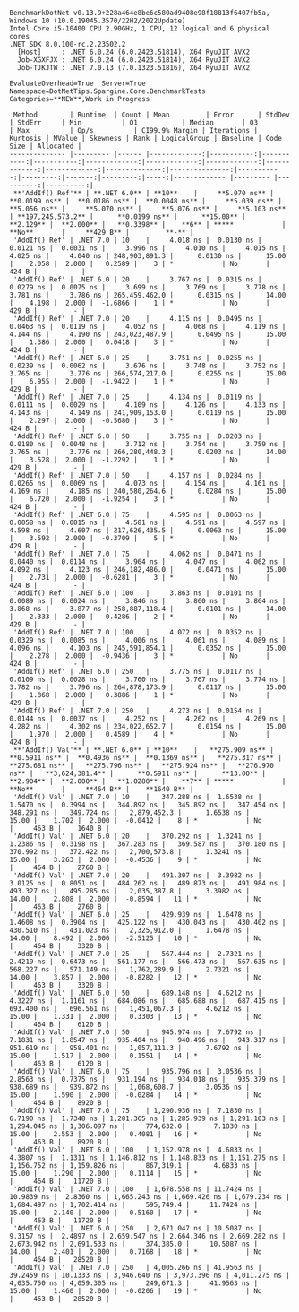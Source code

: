 
    BenchmarkDotNet v0.13.9+228a464e8be6c580ad9408e98f18813f6407fb5a, Windows 10 (10.0.19045.3570/22H2/2022Update)
    Intel Core i5-10400 CPU 2.90GHz, 1 CPU, 12 logical and 6 physical cores
    .NET SDK 8.0.100-rc.2.23502.2
      [Host]     : .NET 6.0.24 (6.0.2423.51814), X64 RyuJIT AVX2
      Job-XGXFJX : .NET 6.0.24 (6.0.2423.51814), X64 RyuJIT AVX2
      Job-TJKJTW : .NET 7.0.13 (7.0.1323.51816), X64 RyuJIT AVX2

    EvaluateOverhead=True  Server=True  Namespace=DotNetTips.Spargine.Core.BenchmarkTests  
    Categories=**NEW**,Work in Progress  

     Method        | Runtime  | Count | Mean         | Error      | StdDev     | StdErr     | Min          | Q1           | Median       | Q3           | Max          | Op/s          | CI99.9% Margin | Iterations | Kurtosis | MValue | Skewness | Rank | LogicalGroup | Baseline | Code Size | Allocated |
    -------------- |--------- |------ |-------------:|-----------:|-----------:|-----------:|-------------:|-------------:|-------------:|-------------:|-------------:|--------------:|---------------:|-----------:|---------:|-------:|---------:|-----:|------------- |--------- |----------:|----------:|
     **'AddIf() Ref'** | **.NET 6.0** | **10**    |     **5.070 ns** |  **0.0199 ns** |  **0.0186 ns** |  **0.0048 ns** |     **5.039 ns** |     **5.056 ns** |     **5.070 ns** |     **5.076 ns** |     **5.103 ns** | **197,245,573.2** |      **0.0199 ns** |      **15.00** |    **2.129** |  **2.000** |   **0.3398** |    **6** | *****            | **No**       |     **429 B** |         **-** |
     'AddIf() Ref' | .NET 7.0 | 10    |     4.018 ns |  0.0130 ns |  0.0121 ns |  0.0031 ns |     3.996 ns |     4.010 ns |     4.015 ns |     4.025 ns |     4.040 ns | 248,903,891.3 |      0.0130 ns |      15.00 |    2.058 |  2.000 |   0.2589 |    3 | *            | No       |     424 B |         - |
     'AddIf() Ref' | .NET 6.0 | 20    |     3.767 ns |  0.0315 ns |  0.0279 ns |  0.0075 ns |     3.699 ns |     3.769 ns |     3.778 ns |     3.781 ns |     3.786 ns | 265,459,462.0 |      0.0315 ns |      14.00 |    4.198 |  2.000 |  -1.6866 |    1 | *            | No       |     429 B |         - |
     'AddIf() Ref' | .NET 7.0 | 20    |     4.115 ns |  0.0495 ns |  0.0463 ns |  0.0119 ns |     4.052 ns |     4.068 ns |     4.119 ns |     4.144 ns |     4.190 ns | 243,023,487.9 |      0.0495 ns |      15.00 |    1.386 |  2.000 |   0.0418 |    3 | *            | No       |     424 B |         - |
     'AddIf() Ref' | .NET 6.0 | 25    |     3.751 ns |  0.0255 ns |  0.0239 ns |  0.0062 ns |     3.676 ns |     3.748 ns |     3.752 ns |     3.765 ns |     3.776 ns | 266,574,217.0 |      0.0255 ns |      15.00 |    6.955 |  2.000 |  -1.9422 |    1 | *            | No       |     429 B |         - |
     'AddIf() Ref' | .NET 7.0 | 25    |     4.134 ns |  0.0119 ns |  0.0111 ns |  0.0029 ns |     4.109 ns |     4.126 ns |     4.133 ns |     4.143 ns |     4.149 ns | 241,909,153.0 |      0.0119 ns |      15.00 |    2.297 |  2.000 |  -0.5680 |    3 | *            | No       |     424 B |         - |
     'AddIf() Ref' | .NET 6.0 | 50    |     3.755 ns |  0.0203 ns |  0.0180 ns |  0.0048 ns |     3.712 ns |     3.754 ns |     3.759 ns |     3.765 ns |     3.776 ns | 266,280,448.3 |      0.0203 ns |      14.00 |    3.528 |  2.000 |  -1.2292 |    1 | *            | No       |     429 B |         - |
     'AddIf() Ref' | .NET 7.0 | 50    |     4.157 ns |  0.0284 ns |  0.0265 ns |  0.0069 ns |     4.073 ns |     4.154 ns |     4.161 ns |     4.169 ns |     4.185 ns | 240,580,264.6 |      0.0284 ns |      15.00 |    6.720 |  2.000 |  -1.9254 |    3 | *            | No       |     424 B |         - |
     'AddIf() Ref' | .NET 6.0 | 75    |     4.595 ns |  0.0063 ns |  0.0058 ns |  0.0015 ns |     4.581 ns |     4.591 ns |     4.597 ns |     4.598 ns |     4.607 ns | 217,626,435.5 |      0.0063 ns |      15.00 |    3.592 |  2.000 |  -0.3709 |    5 | *            | No       |     429 B |         - |
     'AddIf() Ref' | .NET 7.0 | 75    |     4.062 ns |  0.0471 ns |  0.0440 ns |  0.0114 ns |     3.964 ns |     4.047 ns |     4.062 ns |     4.092 ns |     4.123 ns | 246,182,486.0 |      0.0471 ns |      15.00 |    2.731 |  2.000 |  -0.6281 |    3 | *            | No       |     424 B |         - |
     'AddIf() Ref' | .NET 6.0 | 100   |     3.863 ns |  0.0101 ns |  0.0089 ns |  0.0024 ns |     3.846 ns |     3.860 ns |     3.864 ns |     3.868 ns |     3.877 ns | 258,887,118.4 |      0.0101 ns |      14.00 |    2.333 |  2.000 |  -0.4286 |    2 | *            | No       |     429 B |         - |
     'AddIf() Ref' | .NET 7.0 | 100   |     4.072 ns |  0.0352 ns |  0.0329 ns |  0.0085 ns |     4.006 ns |     4.061 ns |     4.089 ns |     4.096 ns |     4.103 ns | 245,591,854.1 |      0.0352 ns |      15.00 |    2.278 |  2.000 |  -0.9436 |    3 | *            | No       |     424 B |         - |
     'AddIf() Ref' | .NET 6.0 | 250   |     3.775 ns |  0.0117 ns |  0.0109 ns |  0.0028 ns |     3.760 ns |     3.767 ns |     3.774 ns |     3.782 ns |     3.796 ns | 264,878,173.9 |      0.0117 ns |      15.00 |    1.868 |  2.000 |   0.3886 |    1 | *            | No       |     429 B |         - |
     'AddIf() Ref' | .NET 7.0 | 250   |     4.273 ns |  0.0154 ns |  0.0144 ns |  0.0037 ns |     4.252 ns |     4.262 ns |     4.269 ns |     4.282 ns |     4.302 ns | 234,022,652.7 |      0.0154 ns |      15.00 |    1.970 |  2.000 |   0.4589 |    4 | *            | No       |     424 B |         - |
     **'AddIf() Val'** | **.NET 6.0** | **10**    |   **275.909 ns** |  **0.5911 ns** |  **0.4936 ns** |  **0.1369 ns** |   **275.317 ns** |   **275.681 ns** |   **275.796 ns** |   **275.924 ns** |   **276.970 ns** |   **3,624,381.4** |      **0.5911 ns** |      **13.00** |    **2.904** |  **2.000** |   **1.0280** |    **7** | *****            | **No**       |     **464 B** |    **1640 B** |
     'AddIf() Val' | .NET 7.0 | 10    |   347.288 ns |  1.6538 ns |  1.5470 ns |  0.3994 ns |   344.892 ns |   345.892 ns |   347.454 ns |   348.291 ns |   349.724 ns |   2,879,452.3 |      1.6538 ns |      15.00 |    1.702 |  2.000 |  -0.0412 |    8 | *            | No       |     463 B |    1640 B |
     'AddIf() Val' | .NET 6.0 | 20    |   370.292 ns |  1.3241 ns |  1.2386 ns |  0.3198 ns |   367.283 ns |   369.587 ns |   370.180 ns |   370.992 ns |   372.422 ns |   2,700,573.8 |      1.3241 ns |      15.00 |    3.263 |  2.000 |  -0.4536 |    9 | *            | No       |     464 B |    2760 B |
     'AddIf() Val' | .NET 7.0 | 20    |   491.307 ns |  3.3982 ns |  3.0125 ns |  0.8051 ns |   484.262 ns |   489.873 ns |   491.984 ns |   493.327 ns |   495.285 ns |   2,035,387.8 |      3.3982 ns |      14.00 |    2.808 |  2.000 |  -0.8594 |   11 | *            | No       |     463 B |    2760 B |
     'AddIf() Val' | .NET 6.0 | 25    |   429.939 ns |  1.6478 ns |  1.4608 ns |  0.3904 ns |   425.122 ns |   430.043 ns |   430.402 ns |   430.510 ns |   431.023 ns |   2,325,912.0 |      1.6478 ns |      14.00 |    8.492 |  2.000 |  -2.5125 |   10 | *            | No       |     464 B |    3320 B |
     'AddIf() Val' | .NET 7.0 | 25    |   567.444 ns |  2.7321 ns |  2.4219 ns |  0.6473 ns |   561.177 ns |   566.473 ns |   567.635 ns |   568.227 ns |   571.149 ns |   1,762,289.9 |      2.7321 ns |      14.00 |    3.857 |  2.000 |  -0.8282 |   12 | *            | No       |     463 B |    3320 B |
     'AddIf() Val' | .NET 6.0 | 50    |   689.148 ns |  4.6212 ns |  4.3227 ns |  1.1161 ns |   684.086 ns |   685.688 ns |   687.415 ns |   693.400 ns |   696.561 ns |   1,451,067.3 |      4.6212 ns |      15.00 |    1.331 |  2.000 |   0.3303 |   13 | *            | No       |     464 B |    6120 B |
     'AddIf() Val' | .NET 7.0 | 50    |   945.974 ns |  7.6792 ns |  7.1831 ns |  1.8547 ns |   935.404 ns |   940.496 ns |   943.317 ns |   951.619 ns |   958.401 ns |   1,057,111.3 |      7.6792 ns |      15.00 |    1.517 |  2.000 |   0.1551 |   14 | *            | No       |     463 B |    6120 B |
     'AddIf() Val' | .NET 6.0 | 75    |   935.796 ns |  3.0536 ns |  2.8563 ns |  0.7375 ns |   931.194 ns |   934.018 ns |   935.379 ns |   938.689 ns |   939.872 ns |   1,068,608.7 |      3.0536 ns |      15.00 |    1.590 |  2.000 |  -0.0284 |   14 | *            | No       |     464 B |    8920 B |
     'AddIf() Val' | .NET 7.0 | 75    | 1,290.936 ns |  7.1830 ns |  6.7190 ns |  1.7348 ns | 1,281.365 ns | 1,285.939 ns | 1,291.103 ns | 1,294.045 ns | 1,306.097 ns |     774,632.0 |      7.1830 ns |      15.00 |    2.553 |  2.000 |   0.4081 |   16 | *            | No       |     463 B |    8920 B |
     'AddIf() Val' | .NET 6.0 | 100   | 1,152.978 ns |  4.6833 ns |  4.3807 ns |  1.1311 ns | 1,146.812 ns | 1,148.833 ns | 1,151.275 ns | 1,156.752 ns | 1,159.826 ns |     867,319.1 |      4.6833 ns |      15.00 |    1.290 |  2.000 |   0.1114 |   15 | *            | No       |     464 B |   11720 B |
     'AddIf() Val' | .NET 7.0 | 100   | 1,678.558 ns | 11.7424 ns | 10.9839 ns |  2.8360 ns | 1,665.243 ns | 1,669.426 ns | 1,679.234 ns | 1,684.497 ns | 1,702.414 ns |     595,749.4 |     11.7424 ns |      15.00 |    2.140 |  2.000 |   0.5160 |   17 | *            | No       |     463 B |   11720 B |
     'AddIf() Val' | .NET 6.0 | 250   | 2,671.047 ns | 10.5087 ns |  9.3157 ns |  2.4897 ns | 2,659.547 ns | 2,664.346 ns | 2,669.282 ns | 2,673.942 ns | 2,691.533 ns |     374,385.0 |     10.5087 ns |      14.00 |    2.401 |  2.000 |   0.7168 |   18 | *            | No       |     464 B |   28520 B |
     'AddIf() Val' | .NET 7.0 | 250   | 4,005.266 ns | 41.9563 ns | 39.2459 ns | 10.1333 ns | 3,946.640 ns | 3,973.396 ns | 4,011.275 ns | 4,035.750 ns | 4,059.305 ns |     249,671.3 |     41.9563 ns |      15.00 |    1.460 |  2.000 |  -0.0206 |   19 | *            | No       |     463 B |   28520 B |
